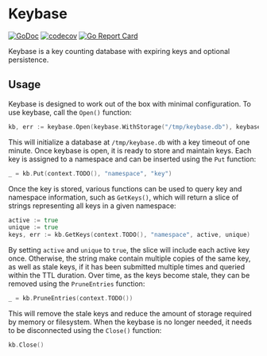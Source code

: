# Keybase

[![GoDoc](https://godoc.org/github.com/golang/gddo?status.svg)](http://pkg.go.dev/github.com/maxtek6/keybase-go)
[![codecov](https://codecov.io/gh/maxtek6/keybase-go/branch/master/graph/badge.svg)](https://codecov.io/gh/maxtek6/keybase-go)
[![Go Report Card](https://goreportcard.com/badge/github.com/maxtek6/keybase-go)](https://goreportcard.com/report/github.com/maxtek6/keybase-go)

Keybase is a key counting database with expiring keys and optional persistence.

## Usage

Keybase is designed to work out of the box with minimal configuration. To use keybase,
call the `Open()` function:

```go
kb, err := keybase.Open(keybase.WithStorage("/tmp/keybase.db"), keybase.WithTTL(time.Minute))
```

This will initialize a database at `/tmp/keybase.db` with a key timeout of one minute. Once
keybase is open, it is ready to store and maintain keys. Each key is assigned to a namespace
and can be inserted using the `Put` function:

```go
_ = kb.Put(context.TODO(), "namespace", "key")
```

Once the key is stored, various functions can be used to query key and namespace information,
such as `GetKeys()`, which will return a slice of strings representing all keys in a given
namespace:

```go
active := true
unique := true
keys, err := kb.GetKeys(context.TODO(), "namespace", active, unique)
```

By setting `active` and `unique` to `true`, the slice will include each active key once. Otherwise,
the string make contain multiple copies of the same key, as well as stale keys, if it has been 
submitted multiple times and queried within the TTL duration. Over time, as the keys become stale, 
they can be removed using the `PruneEntries` function:

```go
_ = kb.PruneEntries(context.TODO())
```

This will remove the stale keys and reduce the amount of storage required by memory or 
filesystem. When the keybase is no longer needed, it needs to be disconnected using the
`Close()` function:

```go
kb.Close()
```